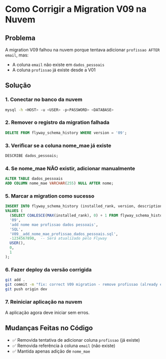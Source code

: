 # Como Corrigir a Migration V09 na Nuvem

## Problema
A migration V09 falhou na nuvem porque tentava adicionar `profissao AFTER email`, mas:
- A coluna `email` não existe em `dados_pessoais`
- A coluna `profissao` já existe desde a V01

## Solução

### 1. Conectar no banco da nuvem
```bash
mysql -h <HOST> -u <USER> -p<PASSWORD> <DATABASE>
```

### 2. Remover o registro da migration falhada
```sql
DELETE FROM flyway_schema_history WHERE version = '09';
```

### 3. Verificar se a coluna nome_mae já existe
```sql
DESCRIBE dados_pessoais;
```

### 4. Se nome_mae NÃO existir, adicionar manualmente
```sql
ALTER TABLE dados_pessoais 
ADD COLUMN nome_mae VARCHAR(255) NULL AFTER nome;
```

### 5. Marcar a migration como sucesso
```sql
INSERT INTO flyway_schema_history (installed_rank, version, description, type, script, checksum, installed_by, execution_time, success)
VALUES (
  (SELECT COALESCE(MAX(installed_rank), 0) + 1 FROM flyway_schema_history AS fsh),
  '09',
  'add nome mae profissao dados pessoais',
  'SQL',
  'V09__add_nome_mae_profissao_dados_pessoais.sql',
  -1234567890,  -- Será atualizado pelo Flyway
  USER(),
  0,
  1
);
```

### 6. Fazer deploy da versão corrigida
```bash
git add .
git commit -m "fix: correct V09 migration - remove profissao (already exists)"
git push origin dev
```

### 7. Reiniciar aplicação na nuvem
A aplicação agora deve iniciar sem erros.

## Mudanças Feitas no Código
- ✅ Removida tentativa de adicionar coluna `profissao` (já existe)
- ✅ Removida referência à coluna `email` (não existe)
- ✅ Mantida apenas adição de `nome_mae`
